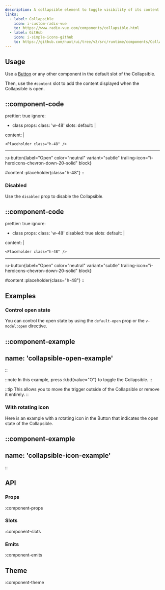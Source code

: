 ```yaml
---
description: A collapsible element to toggle visibility of its content.
links:
  - label: Collapsible
    icon: i-custom-radix-vue
    to: https://www.radix-vue.com/components/collapsible.html
  - label: GitHub
    icon: i-simple-icons-github
    to: https://github.com/nuxt/ui/tree/v3/src/runtime/components/Collapsible.vue
---
```


## Usage

Use a [Button](/components/button) or any other component in the default slot of the Collapsible.

Then, use the `#content` slot to add the content displayed when the Collapsible is open.

::component-code
---
prettier: true
ignore:
  - class
props:
  class: 'w-48'
slots:
  default: |

    <UButton label="Open" color="neutral" variant="subtle" trailing-icon="i-heroicons-chevron-down-20-solid" block />

  content: |

    <Placeholder class="h-48" />
---

:u-button{label="Open" color="neutral" variant="subtle" trailing-icon="i-heroicons-chevron-down-20-solid" block}

#content
:placeholder{class="h-48"}
::

### Disabled

Use the `disabled` prop to disable the Collapsible.

::component-code
---
prettier: true
ignore:
  - class
props:
  class: 'w-48'
  disabled: true
slots:
  default: |

    <UButton label="Open" color="neutral" variant="subtle" trailing-icon="i-heroicons-chevron-down-20-solid" block />

  content: |

    <Placeholder class="h-48" />
---

:u-button{label="Open" color="neutral" variant="subtle" trailing-icon="i-heroicons-chevron-down-20-solid" block}

#content
:placeholder{class="h-48"}
::

## Examples

### Control open state

You can control the open state by using the `default-open` prop or the `v-model:open` directive.

::component-example
---
name: 'collapsible-open-example'
---
::

::note
In this example, press :kbd{value="O"} to toggle the Collapsible.
::

::tip
This allows you to move the trigger outside of the Collapsible or remove it entirely.
::

### With rotating icon

Here is an example with a rotating icon in the Button that indicates the open state of the Collapsible.

::component-example
---
name: 'collapsible-icon-example'
---
::

## API

### Props

:component-props

### Slots

:component-slots

### Emits

:component-emits

## Theme

:component-theme
